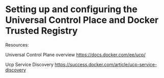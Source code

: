 # Setting up and configuring the Universal Control Place and Docker Trusted Registry


Resources:

Universal Control Plane overview
https://docs.docker.com/ee/ucp/

Ucp Service Discovery
https://success.docker.com/article/ucp-service-discovery